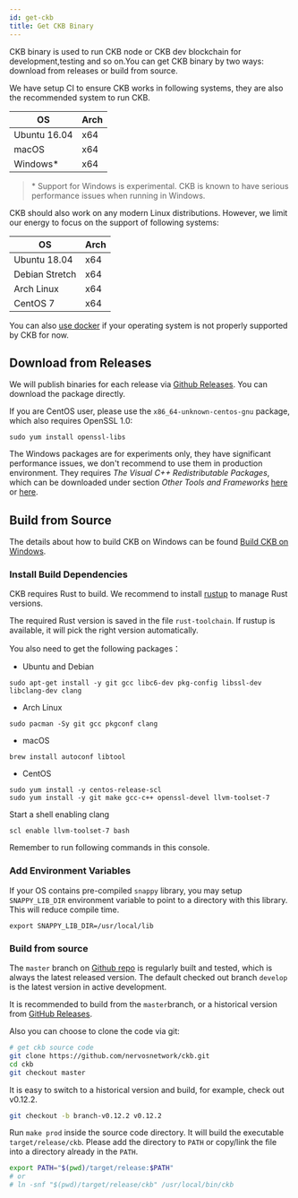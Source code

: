 ```yaml
---
id: get-ckb
title: Get CKB Binary
---
```


CKB binary is used to run CKB node or CKB dev blockchain for development,testing and so on.You can get CKB binary by two ways: download from releases or build from source. 

We have setup CI to ensure CKB works in following systems, they are also the
recommended system to run CKB.

OS           | Arch
-------------|------
Ubuntu 16.04 | x64
macOS        | x64
Windows\*    | x64

> \* Support for Windows is experimental. CKB is known to have serious performance
> issues when running in Windows.

CKB should also work on any modern Linux distributions. However, we limit our
energy to focus on the support of following systems:

OS             | Arch
---------------|------
Ubuntu 18.04   | x64
Debian Stretch | x64
Arch Linux     | x64
CentOS 7       | x64

You can also [use docker](run-ckb-with-docker.md) if your operating system is
not properly supported by CKB for now.

## Download from Releases

We will publish binaries for each release via [Github Releases](https://github.com/nervosnetwork/ckb/releases). You can download the package directly.

If you are CentOS user, please use the `x86_64-unknown-centos-gnu` package, which also
requires OpenSSL 1.0:

```shell
sudo yum install openssl-libs
```

The Windows packages are for experiments only, they have significant
performance issues, we don't recommend to use them in production environment.
They requires *The Visual C++ Redistributable Packages*, which can be downloaded
under section *Other Tools and Frameworks*
[here](https://visualstudio.microsoft.com/downloads/) or
[here](https://www.microsoft.com/en-us/download/details.aspx?id=48145).

## Build from Source

The details about how to build CKB on Windows can be found [Build CKB on Windows](ckb-on-windows.md).

### Install Build Dependencies

CKB requires Rust to build. We recommend to install [rustup](https://www.rustup.rs/) to manage Rust versions.

The required Rust version is saved in the file `rust-toolchain`. If rustup is
available, it will pick the right version automatically.

You also need to get the following packages：

* Ubuntu and Debian

```shell
sudo apt-get install -y git gcc libc6-dev pkg-config libssl-dev libclang-dev clang
```

* Arch Linux

```shell
sudo pacman -Sy git gcc pkgconf clang
```
* macOS

```shell
brew install autoconf libtool
```
* CentOS

```shell
sudo yum install -y centos-release-scl
sudo yum install -y git make gcc-c++ openssl-devel llvm-toolset-7
```

Start a shell enabling clang

```shell
scl enable llvm-toolset-7 bash
```

Remember to run following commands in this console.

### Add Environment Variables

If your OS contains pre-compiled `snappy` library, you may setup
`SNAPPY_LIB_DIR` environment variable to point to a directory with this
library. This will reduce compile time.

```shell
export SNAPPY_LIB_DIR=/usr/local/lib
```

### Build from source

The `master` branch on [Github repo](https://github.com/nervosnetwork/ckb) is regularly built and tested, which is always the latest
released version. The default checked out branch `develop` is the latest
version in active development.

It is recommended to build from the `master`branch,
or a historical version from [GitHub Releases](https://github.com/nervosnetwork/ckb/releases).

Also you can choose to clone the code via git:

```bash
# get ckb source code
git clone https://github.com/nervosnetwork/ckb.git
cd ckb
git checkout master
```

It is easy to switch to a historical version and build, for example, check out
v0.12.2.

```bash
git checkout -b branch-v0.12.2 v0.12.2
```

Run `make prod` inside the source code directory. It will build the executable
`target/release/ckb`. Please add the directory to `PATH` or copy/link the file
into a directory already in the `PATH`.

```bash
export PATH="$(pwd)/target/release:$PATH"
# or
# ln -snf "$(pwd)/target/release/ckb" /usr/local/bin/ckb
```
